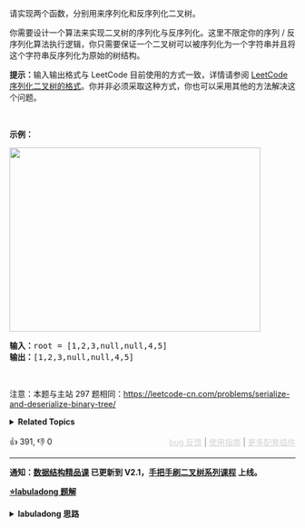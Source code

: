 <p>请实现两个函数，分别用来序列化和反序列化二叉树。</p>

<p>你需要设计一个算法来实现二叉树的序列化与反序列化。这里不限定你的序列 / 反序列化算法执行逻辑，你只需要保证一个二叉树可以被序列化为一个字符串并且将这个字符串反序列化为原始的树结构。</p>

<p><strong>提示：</strong>输入输出格式与 LeetCode 目前使用的方式一致，详情请参阅&nbsp;<a href="https://support.leetcode-cn.com/hc/kb/article/1567641/">LeetCode 序列化二叉树的格式</a>。你并非必须采取这种方式，你也可以采用其他的方法解决这个问题。</p>

<p>&nbsp;</p>

<p><strong>示例：</strong></p> 
<img alt="" src="https://assets.leetcode.com/uploads/2020/09/15/serdeser.jpg" style="width: 442px; height: 324px;" /> 
<pre>
<strong>输入：</strong>root = [1,2,3,null,null,4,5]
<strong>输出：</strong>[1,2,3,null,null,4,5]
</pre>

<p>&nbsp;</p>

<p>注意：本题与主站 297 题相同：<a href="https://leetcode-cn.com/problems/serialize-and-deserialize-binary-tree/">https://leetcode-cn.com/problems/serialize-and-deserialize-binary-tree/</a></p>

<details><summary><strong>Related Topics</strong></summary>树 | 深度优先搜索 | 广度优先搜索 | 设计 | 字符串 | 二叉树</details><br>

<div>👍 391, 👎 0<span style='float: right;'><span style='color: gray;'><a href='https://github.com/labuladong/fucking-algorithm/discussions/939' target='_blank' style='color: lightgray;text-decoration: underline;'>bug 反馈</a> | <a href='https://labuladong.gitee.io/article/fname.html?fname=jb插件简介' target='_blank' style='color: lightgray;text-decoration: underline;'>使用指南</a> | <a href='https://labuladong.github.io/algo/images/others/%E5%85%A8%E5%AE%B6%E6%A1%B6.jpg' target='_blank' style='color: lightgray;text-decoration: underline;'>更多配套插件</a></span></span></div>

<div id="labuladong"><hr>

**通知：[数据结构精品课](https://aep.h5.xeknow.com/s/1XJHEO) 已更新到 V2.1，[手把手刷二叉树系列课程](https://aep.xet.tech/s/3YGcq3) 上线。**



<p><strong><a href="https://labuladong.github.io/article/slug.html?slug=xu-lie-hua-er-cha-shu-lcof" target="_blank">⭐️labuladong 题解</a></strong></p>
<details><summary><strong>labuladong 思路</strong></summary>

## 基本思路

这道题和 [297. 二叉树的序列化与反序列化](/problems/serialize-and-deserialize-binary-tree) 相同。

PS：这道题在[《算法小抄》](https://item.jd.com/12759911.html) 的第 247 页。

序列化问题其实就是遍历问题，你能遍历，顺手把遍历的结果转化成字符串的形式，不就是序列化了么？

这里我就简单说说用前序遍历的思路，前序遍历的特点是根节点在开头，然后接着左子树的前序遍历结果，然后接着右子树的前序遍历结果：

![](https://labuladong.github.io/pictures/二叉树序列化/1.jpeg)

所以如果按照前序遍历顺序进行序列化，反序列化的时候，就知道第一个元素是根节点的值，然后递归调用反序列化左右子树，接到根节点上即可，上述思路翻译成代码即可解决本题。

当然，这题也可以尝试使用二叉树的中序、后序、层序的遍历方式来做，具体可看详细题解。

**详细题解：[东哥带你刷二叉树（序列化篇）](https://labuladong.github.io/article/fname.html?fname=二叉树的序列化)**

**标签：[二叉树](https://mp.weixin.qq.com/mp/appmsgalbum?__biz=MzAxODQxMDM0Mw==&action=getalbum&album_id=2121994699837177859)，[数据结构](https://mp.weixin.qq.com/mp/appmsgalbum?__biz=MzAxODQxMDM0Mw==&action=getalbum&album_id=1318892385270808576)，递归**

## 解法代码

提示：🟢 标记的是我写的解法代码，🤖 标记的是 chatGPT 翻译的多语言解法代码。如有错误，可以 [点这里](https://github.com/labuladong/fucking-algorithm/issues/1113) 反馈和修正。

<div class="tab-panel"><div class="tab-nav">
<button data-tab-item="cpp" class="tab-nav-button btn " data-tab-group="default" onclick="switchTab(this)">cpp🤖</button>

<button data-tab-item="python" class="tab-nav-button btn " data-tab-group="default" onclick="switchTab(this)">python🤖</button>

<button data-tab-item="java" class="tab-nav-button btn active" data-tab-group="default" onclick="switchTab(this)">java🟢</button>

<button data-tab-item="go" class="tab-nav-button btn " data-tab-group="default" onclick="switchTab(this)">go🤖</button>

<button data-tab-item="javascript" class="tab-nav-button btn " data-tab-group="default" onclick="switchTab(this)">javascript🤖</button>
</div><div class="tab-content">
<div data-tab-item="cpp" class="tab-item " data-tab-group="default"><div class="highlight">

```cpp
// 注意：cpp 代码由 chatGPT🤖 根据我的 java 代码翻译，旨在帮助不同背景的读者理解算法逻辑。
// 本代码已经通过力扣的测试用例，应该可直接成功提交。

class Codec {
public:
    string SEP = ",";
    string EMPTY = "#";

    /* 主函数，将二叉树序列化为字符串 */
    string serialize(TreeNode* root) {
        string res = "";
        serialize(root, res);
        return res;
    }

    /* 辅助函数，将二叉树存入字符串 */
    void serialize(TreeNode* root, string& res) {
        if (root == nullptr) {
            res += EMPTY + SEP;
            return;
        }

        /******前序遍历位置******/
        res += to_string(root->val) + SEP;
        /***********************/

        serialize(root->left, res);
        serialize(root->right, res);
    }
  
    /* 主函数，将字符串反序列化为二叉树结构 */
    TreeNode* deserialize(string data) {
        // 将字符串转化成列表
        vector<string> nodes;
        string s = "";
        for (char& c : data) {
            if (c == SEP[0]) {
                nodes.emplace_back(s);
                s = "";
            }
            else {
                s += c;
            }
        }
        if (!s.empty()) nodes.emplace_back(s);
        return deserialize(nodes);
    }

    /* 辅助函数，通过 nodes 列表构造二叉树 */
    TreeNode* deserialize(vector<string>& nodes) {
        if (nodes.empty()) return nullptr;

        /******前序遍历位置******/
        // 列表最左侧就是根节点
        string first = nodes[0];
        nodes.erase(nodes.begin());
        if (first == EMPTY) return nullptr;
        TreeNode* root = new TreeNode(stoi(first));
        /***********************/

        root->left = deserialize(nodes);
        root->right = deserialize(nodes);

        return root;
    }
};
```

</div></div>

<div data-tab-item="python" class="tab-item " data-tab-group="default"><div class="highlight">

```python
# 注意：python 代码由 chatGPT🤖 根据我的 java 代码翻译，旨在帮助不同背景的读者理解算法逻辑。
# 本代码还未经过力扣测试，仅供参考，如有疑惑，可以参照我写的 java 代码对比查看。

class Codec:
    def __init__(self):
        self.SEP = ","
        self.NULL = "#"
    
    # 主函数，将二叉树序列化为字符串
    def serialize(self, root: TreeNode) -> str:
        sb = []
        self._serialize(root, sb)
        return ''.join(sb)

    # 辅助函数，将二叉树存入列表
    def _serialize(self, root: TreeNode, sb: list):
        if not root:
            sb.append(self.NULL).append(self.SEP)
            return

        # 前序遍历
        sb.append(str(root.val)).append(self.SEP)

        self._serialize(root.left, sb)
        self._serialize(root.right, sb)

    # 主函数，将字符串反序列化为二叉树结构
    def deserialize(self, data: str) -> TreeNode:
        # 将字符串转化成列表
        nodes = data.split(self.SEP)
        return self._deserialize(nodes)

    # 辅助函数，通过 nodes 列表构造二叉树 
    def _deserialize(self, nodes: list) -> TreeNode:
        if not nodes:
            return None

        # 前序遍历
        first = nodes.pop(0)
        if first == self.NULL:
            return None
        root = TreeNode(int(first))

        root.left = self._deserialize(nodes)
        root.right = self._deserialize(nodes)

        return root
```

</div></div>

<div data-tab-item="java" class="tab-item active" data-tab-group="default"><div class="highlight">

```java
public class Codec {
    String SEP = ",";
    String NULL = "#";

    /* 主函数，将二叉树序列化为字符串 */
    public String serialize(TreeNode root) {
        StringBuilder sb = new StringBuilder();
        serialize(root, sb);
        return sb.toString();
    }

    /* 辅助函数，将二叉树存入 StringBuilder */
    void serialize(TreeNode root, StringBuilder sb) {
        if (root == null) {
            sb.append(NULL).append(SEP);
            return;
        }

        /******前序遍历位置******/
        sb.append(root.val).append(SEP);
        /***********************/

        serialize(root.left, sb);
        serialize(root.right, sb);
    }

    /* 主函数，将字符串反序列化为二叉树结构 */
    public TreeNode deserialize(String data) {
        // 将字符串转化成列表
        LinkedList<String> nodes = new LinkedList<>();
        for (String s : data.split(SEP)) {
            nodes.addLast(s);
        }
        return deserialize(nodes);
    }

    /* 辅助函数，通过 nodes 列表构造二叉树 */
    TreeNode deserialize(LinkedList<String> nodes) {
        if (nodes.isEmpty()) return null;

        /******前序遍历位置******/
        // 列表最左侧就是根节点
        String first = nodes.removeFirst();
        if (first.equals(NULL)) return null;
        TreeNode root = new TreeNode(Integer.parseInt(first));
        /***********************/

        root.left = deserialize(nodes);
        root.right = deserialize(nodes);

        return root;
    }
}
```

</div></div>

<div data-tab-item="go" class="tab-item " data-tab-group="default"><div class="highlight">

```go
// 注意：go 代码由 chatGPT🤖 根据我的 java 代码翻译，旨在帮助不同背景的读者理解算法逻辑。
// 本代码还未经过力扣测试，仅供参考，如有疑惑，可以参照我写的 java 代码对比查看。

type Codec struct {
    SEP string
    NULL string
}

func Constructor() Codec {
    return Codec{
        SEP: ",",
        NULL: "#",
    }
}

/* 辅助函数，将二叉树存入字符串 */
func (this *Codec) serialize(root *TreeNode, sb *strings.Builder) {
    if root == nil {
        sb.WriteString(this.NULL)
        sb.WriteString(this.SEP)
        return
    }

    /******前序遍历位置******/
    sb.WriteString(strconv.Itoa(root.Val))
    sb.WriteString(this.SEP)
    /***********************/

    this.serialize(root.Left, sb)
    this.serialize(root.Right, sb)
}

/* 主函数，将二叉树序列化为字符串 */
func (this *Codec) serialize(root *TreeNode) string {
    var sb strings.Builder
    this.serialize(root, &sb)
    return sb.String()
}

/* 辅助函数，根据字符串构建二叉树 */
func (this *Codec) deserialize(nodes *[]string) *TreeNode {
    if len(*nodes) == 0 {
        return nil
    }
    /* 从 nodes 中取出一个元素作为当前子树的根节点 */
    first := (*nodes)[0]
    if first == this.NULL {
        // 若该元素为 "#" ，代表其为空节点，直接弹出并返回 nil
        *nodes = (*nodes)[1:]
        return nil
    }
    /* 否则，该元素实际上是整数，将其转化为节点 */
    val, _ := strconv.Atoi(first)
    root := &TreeNode{Val: val}
    /* 递归构造左右子树 */
    *nodes = (*nodes)[1:]
    root.Left = this.deserialize(nodes)
    root.Right = this.deserialize(nodes)
    return root
}

/* 主函数，将字符串反序列化为二叉树结构 */
func (this *Codec) deserialize(data string) *TreeNode {
    nodes := strings.Split(data, this.SEP)
    return this.deserialize(&nodes)
}
```

</div></div>

<div data-tab-item="javascript" class="tab-item " data-tab-group="default"><div class="highlight">

```javascript
// 注意：javascript 代码由 chatGPT🤖 根据我的 java 代码翻译，旨在帮助不同背景的读者理解算法逻辑。
// 本代码已经通过力扣的测试用例，应该可直接成功提交。

/**
 * Encodes a tree to a single string.
 *
 * @param {TreeNode} root
 * @return {string}
 */
var serialize = function(root) {
    if(!root) {
        return '#,'; // 把空节点转换为 "#,"
    }
    return root.val + ',' + serialize(root.left) + serialize(root.right); // 先把当前节点的值存入字符串，然后递归地序列化左子树和右子树
};

/**
 * Decodes your encoded data to tree.
 *
 * @param {string} data
 * @return {TreeNode}
 */
var deserialize = function(data) {
    var nodes = data.split(','); // 把字符串转换成节点列表
    var dfs = function() {
        var value = nodes.shift(); // 当前字符串对应的节点
        if(value === '#') { // 遇到空节点，返回 null
            return null;
        }
        var node = new TreeNode(value); // 创建当前节点
        node.left = dfs(); // 递归构造左子树
        node.right = dfs(); // 递归构造右子树
        return node;
    };
    return dfs(); // 从根节点开始构造二叉树
};

/**
 * Your functions will be called as such:
 * deserialize(serialize(root));
 */
```

</div></div>
</div></div>

**类似题目**：
  - [449. 序列化和反序列化二叉搜索树 🟠](/problems/serialize-and-deserialize-bst)
  - [剑指 Offer 37. 序列化二叉树 🔴](/problems/xu-lie-hua-er-cha-shu-lcof/)
  - [剑指 Offer II 048. 序列化与反序列化二叉树 🔴](/problems/h54YBf)

</details>
</div>



